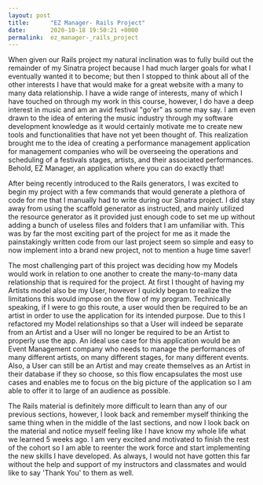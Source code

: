 ```yaml
---
layout: post
title:      "EZ Manager- Rails Project"
date:       2020-10-18 19:50:21 +0000
permalink:  ez_manager-_rails_project
---
```



When given our Rails project my natural inclination was to fully build out the remainder of my Sinatra project because I had much larger goals for what I eventually wanted it to become; but then I stopped to think about all of the other interests I have that would make for a great website with a many to many data relationship. I have a wide range of interests, many of which I have touched on through my work in this course, however, I do have a deep interest in music and am an avid festival "go'er" as some may say. I am even drawn to the idea of entering the music industry through my software development knowledge as it would certainly motivate me to create new tools and functionalities that have not yet been thought of. This realization brought me to the idea of creating a performance management application for management companies who will be overseeing the operations and scheduling of a festivals stages, artists, and their associated performances. Behold, EZ Manager, an application where you can do exactly that!

After being recently introduced to the Rails generators, I was excited to begin my project with a few commands that would generate a plethora of code for me that I manually had to write during our Sinatra project. I did stay away from using the scaffold generator as instructed, and mainly utilized the resource generator as it provided just enough code to set me up without adding a bunch of useless files and folders that I am unfamiliar with. This was by far the most exciting part of the project for me as it made the painstakingly written code from our last project seem so simple and easy to now implement into a brand new project, not to mention a huge time saver!

The most challenging part of this project was deciding how my Models would work in relation to one another to create the many-to-many data relationship that is required for the project. At first I thought of having my Artists model also be my User, however I quickly began to realize the limitations this would impose on the flow of my program. Technically speaking, if I were to go this route, a user would then be required to be an artist in order to use the application for its intended purpose. Due to this I refactored my Model relationships so that a User will indeed be separate from an Artist and a User will no longer be required to be an Artist to properly use the app. An ideal use case for this application would be an Event Management company who needs to manage the performances of many different artists, on many different stages, for many different events. Also, a User can still be an Artist and may create themselves as an Artist in their database if they so choose, so this flow encapsulates the most use cases and enables me to focus on the big picture of the application so I am able to offer it to large of an audience as possible. 

The Rails material is definitely more difficult to learn than any of our previous sections, however, I look back and remember myself thinking the same thing when in the middle of the last sections, and now I look back on the material and notice myself feeling like I have know my whole life what we learned 5 weeks ago. I am very excited and motivated to finish the rest of the cohort so I am able to reenter the work force and start implementing the new skills I have developed. As always, I would not have gotten this far without the help and support of my instructors and classmates and would like to say 'Thank You' to them as well.
